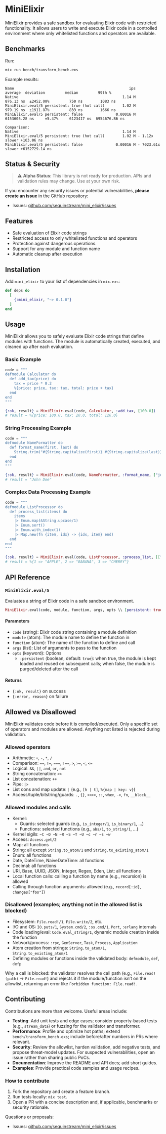 # MiniElixir

MiniElixir provides a safe sandbox for evaluating Elixir code with restricted functionality. It allows users to write and execute Elixir code in a controlled environment where only whitelisted functions and operators are available.

## Benchmarks

Run:

```bash
mix run bench/transform_bench.exs
```

Example results:

```
Name                                                    ips        average  deviation         median         99th %
Native                                               1.14 M      876.13 ns  ±2452.00%         750 ns        1083 ns
MiniElixir.eval/5 persistent: true (hot call)        1.02 M      979.19 ns  ±1911.87%         833 ns        1666 ns
MiniElixir.eval/5 persistent: false               0.00016 M  6153605.28 ns     ±5.47%     6123417 ns  6954676.86 ns

Comparison:
Native                                               1.14 M
MiniElixir.eval/5 persistent: true (hot call)        1.02 M - 1.12x slower +103.06 ns
MiniElixir.eval/5 persistent: false               0.00016 M - 7023.61x slower +6152729.14 ns
```

## Status & Security

> ⚠️ **Alpha Status**: This library is not ready for production. APIs and validation rules may change. Use at your own risk.

If you encounter any security issues or potential vulnerabilities, **please create an issue** in the GitHub repository:

- Issues: [github.com/sequinstream/mini_elixir/issues](https://github.com/sequinstream/mini_elixir/issues)

## Features

- Safe evaluation of Elixir code strings
- Restricted access to only whitelisted functions and operators
- Protection against dangerous operations
- Support for any module and function name
- Automatic cleanup after execution

## Installation

Add `mini_elixir` to your list of dependencies in `mix.exs`:

```elixir
def deps do
  [
    {:mini_elixir, "~> 0.1.0"}
  ]
end
```

## Usage

MiniElixir allows you to safely evaluate Elixir code strings that define modules with functions. The module is automatically created, executed, and cleaned up after each evaluation.

### Basic Example

```elixir
code = """
defmodule Calculator do
  def add_tax(price) do
    tax = price * 0.2
    %{price: price, tax: tax, total: price + tax}
  end
end
"""

{:ok, result} = MiniElixir.eval(code, Calculator, :add_tax, [100.0])
# result = %{price: 100.0, tax: 20.0, total: 120.0}
```

### String Processing Example

```elixir
code = """
defmodule NameFormatter do
  def format_name(first, last) do
    String.trim("#{String.capitalize(first)} #{String.capitalize(last)}")
  end
end
"""

{:ok, result} = MiniElixir.eval(code, NameFormatter, :format_name, ["john", "doe"])
# result = "John Doe"
```

### Complex Data Processing Example

```elixir
code = """
defmodule ListProcessor do
  def process_list(items) do
    items
    |> Enum.map(&String.upcase/1)
    |> Enum.sort()
    |> Enum.with_index(1)
    |> Map.new(fn {item, idx} -> {idx, item} end)
  end
end
"""

{:ok, result} = MiniElixir.eval(code, ListProcessor, :process_list, [["banana", "apple", "cherry"]])
# result = %{1 => "APPLE", 2 => "BANANA", 3 => "CHERRY"}
```

## API Reference

### `MiniElixir.eval/5`

Evaluates a string of Elixir code in a safe sandbox environment.

```elixir
MiniElixir.eval(code, module, function, args, opts \\ [persistent: true]) :: {:ok, result} | {:error, reason}
```

#### Parameters

- `code` (string): Elixir code string containing a module definition
- `module` (atom): The module name to define the function in
- `function` (atom): The name of the function to define and call
- `args` (list): List of arguments to pass to the function
- `opts` (keyword): Options
  - `:persistent` (boolean, default: `true`): when true, the module is kept loaded and reused on subsequent calls; when false, the module is purged/deleted after the call

#### Returns

- `{:ok, result}` on success
- `{:error, reason}` on failure

## Allowed vs Disallowed

MiniElixir validates code before it is compiled/executed. Only a specific set of operators and modules are allowed. Anything not listed is rejected during validation.

### Allowed operators
- Arithmetic: `+`, `-`, `*`, `/`
- Comparison: `==`, `!=`, `===`, `!==`, `>`, `>=`, `<`, `<=`
- Logical: `&&`, `||`, `and`, `or`, `not`
- String concatenation: `<>`
- List concatenation: `++`
- Pipe: `|>`
- List cons and map update: `|` (e.g., `[h | t]`, `%{map | key: v}`)
- Access/tuple/bitstring/guards: `.`, `{}`, `<<>>`, `::`, `when`, `->`, `fn`, `__block__`

### Allowed modules and calls
- Kernel:
  - Guards: selected guards (e.g., `is_integer/1`, `is_binary/1`, ...)
  - Functions: selected functions (e.g., `abs/1`, `to_string/1`, ...)
- Kernel sigils: `~C ~D ~N ~R ~S ~T ~U ~c ~r ~s ~w`
- Access: `Access.get/2`
- Map: all functions
- String: all except `String.to_atom/1` and `String.to_existing_atom/1`
- Enum: all functions
- Date, DateTime, NaiveDateTime: all functions
- Decimal: all functions
- URI, Base, UUID, JSON, Integer, Regex, Eden, List: all functions
- Local function calls: calling a function by name (e.g., recursion) is allowed
- Calling through function arguments: allowed (e.g., `record[:id]`, `changes["foo"]`)

### Disallowed (examples; anything not in the allowed list is blocked)
- Filesystem: `File.read!/1`, `File.write/2`, etc.
- I/O and OS: `IO.puts/1`, `System.cmd/2`, `:os.cmd/1`, `Port`, `:erlang` internals
- Code loading/eval: `Code.eval_string/1`, dynamic module creation inside the function
- Network/process: `:rpc`, `GenServer`, `Task`, `Process`, `Application`
- Atom creation from strings: `String.to_atom/1`, `String.to_existing_atom/1`
- Defining modules or functions inside the validated body: `defmodule`, `def`, `defp`

Why a call is blocked: the validator resolves the call path (e.g., `File.read!(path)` → `File.read!`) and rejects it if the module/function isn’t on the allowlist, returning an error like `Forbidden function: File.read!`.

## Contributing

Contributions are more than welcome. Useful areas include:

- **Testing**: Add unit tests and edge cases; consider property-based tests (e.g., `stream_data`) or fuzzing for the validator and transformer.
- **Performance**: Profile and optimize hot paths; extend `bench/transform_bench.exs`; include before/after numbers in PRs where relevant.
- **Security**: Review the allowlist, harden validation, add negative tests, and propose threat-model updates. For suspected vulnerabilities, open an issue rather than sharing public PoCs.
- **Documentation**: Improve the README and API docs; add short guides.
- **Examples**: Provide practical code samples and usage recipes.

### How to contribute

1. Fork the repository and create a feature branch.
2. Run tests locally: `mix test`.
3. Open a PR with a concise description and, if applicable, benchmarks or security rationale.

Questions or proposals:

- Issues: [github.com/sequinstream/mini_elixir/issues](https://github.com/sequinstream/mini_elixir/issues)
